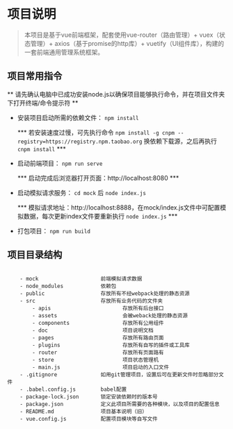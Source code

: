 # 项目说明

> 本项目是基于vue前端框架，配套使用vue-router（路由管理）+ vuex（状态管理）+ axios（基于promise的http库）+ vuetify（UI组件库），构建的一套前端通用管理系统框架。


## 项目常用指令

** 请先确认电脑中已成功安装node.js以确保项目能够执行命令，并在项目文件夹下打开终端/命令提示符 **

* 安装项目启动所需的依赖文件：  `npm install`  

  *** 若安装速度过慢，可先执行命令 `npm install -g cnpm --registry=https://registry.npm.taobao.org` 换依赖下载源，之后再执行 `cnpm install` ***

* 启动前端项目： `npm run serve`

  *** 启动完成后浏览器打开页面：http://localhost:8080 ***

* 启动模拟请求服务： `cd mock` 后 `node index.js`

  *** 模拟请求地址：http://localhost:8888，在mock/index.js文件中可配置模拟数据，每次更新index文件要重新执行 `node index.js` ***

* 打包项目： `npm run build`


## 项目目录结构
```

    - mock                    前端模拟请求数据
    - node_modules            依赖包
    - public                  存放所有不经webpack处理的静态资源
    - src                     存放所有业务代码的文件夹
        - apis                       存放所有后台接口
        - assets                     会被weback处理的静态资源
        - components                 存放所有公用组件
        - doc                        项目说明文档
        - pages                      存放所有路由页面
        - plugins                    存放所有自写的插件或工具库
        - router                     存放所有页面路有
        - store                      项目状态管理机
        - main.js                    项目启动的入口文件 
    - .gitignore              如用git管理项目，设置后可在更新文件时忽略部分文件
    - .babel.config.js        babel配置
    - package-lock.json       锁定安装依赖时的版本号
    - package.json            定义此项目所需要的各种模块，以及项目的配置信息
    - README.md               项目基本说明（旧）
    - vue.config.js           配置项目模块等自写文件

```
